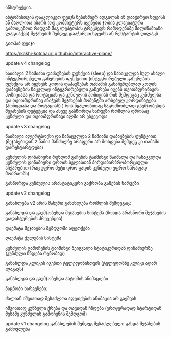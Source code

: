 
ინსტრუქცია.


ახტომისთვის დააკლიკეთ ფეიჯს ნებისმიერ ადგილას ან დააჭირეთ სფეისს ან მაღლითა ისარს (თუ კომპიუტერს იყენებთ ჯობია კლავიატურა გამოიყენოთ რადგან მაგ ლეპტოპის ტრეკპედს რამოდენიმე მილიწამიანი ლაგი აქვს) შეჯახების შემდეგ დააჭირეთ სფეისს ან რესტარტის ღილაკს

გითჰაბ ფეიჯი

https://kakhi-kotchauri.github.io/interactive-plane/


 
 update v4 changelog
 
 წაიშალა 2 წამიანი დაპაუზების ფუნქცია (sleep) და ჩანაცვლდა სულ ახალი ინტეგრირებული გაჩერების ფუნქციით (ინტეგრირებული გაჩერების ფუნქცია არ იყენებს კოდის დაპაუზებას თამაშის გასაჩერებლად კოდის დაპაუზების ნაცვლად ინტეგრირებული გაჩერება იგებს თვითმფრინავის პოზიციასა და როტაციას და კუნძულის პოზიციას რის შემდეგაც კუნძულსა და თვითმფრინავ ანიჭებს შეჯახების მომენტში არსებულ კორდინატებს (პოზიციასა და როტაციას) ) რის წყალობითაც საგრძნობლად გაუმჯობესდა შეჯახების დეტექცია და ასევე გასწორდა ხარვეზი რომლის დროსაც კუნძული და თვითმფრინავი ალში არ ეხვევოდა
 
 
 
update v3 changelog

წაიშალა ალერტბოქსი და ჩანაცვლდა 2 წამიანი დაპაუზების ფუნქციით (შეჯახებიდან 2 წამის მანძილზე არაფერი არ მოხდება შემდეგ კი თამაში დარესტარტდება)

კუნძულის დინამიური რენდომ გაჩენის ტაიმინგი წაიშალა და ჩანაცვლდა კუნძულის დინამიური დროის სვლასთან პირდაპირპროპორციული აჩქარებით (რაც უფრო მეტი დრო გადის კუნძული უფრო სწრაფად მოძრაობს)
 
 გასწორდა კუნძულის არასტატიკური გაქრობა გაჩენის ხარვეზი
 
 
 
 update v2 changelog

განახლება v2 არის მასური განახლება რომლის შემდეგაც:

განახლდა და გაუმჯობესდა შეჯახების სისტემა (მოხდა არასწორი შეჯახების დადასტურების პრევენცია)

დაემატა შეჯახების შემდგომი აფეთქება 

დაემატა ქულების სისტემა

კუნძულის გამოჩენის ტაიმინგი შეიცვალა სტატიკურიდან დინამიურზე (კუნძული ჩნდება რენომად)

განახლდა კლიკის ივენთი ტელეფონისთვის (ტელეფონზე კლიკი აღარ ლაგავს)

განახლდა და გაუმჯობესდა ახტომის ანიმაციები


ნაცნობი ხარვეზები:

ძალიან იშვიათად შესაძლოა აფეთქების ანიმაცია არ გაეშვას

იშვიათად კუნზული ქრება და თავიდან ჩნდება (ერთჯერადად სტარტიდან მესამე კუნძულის გამოჩენის შემდგომ)
 
 
 
 
update v1 changelog
განახლების შემდეგ შესაძლებელი გახდა შეჯახების გამოვლენა 

